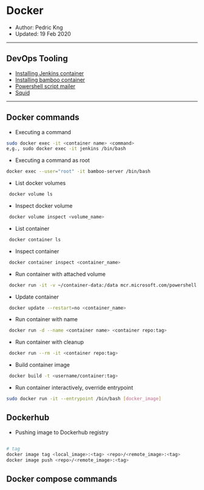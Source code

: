 # Docker
* Author:   Pedric Kng  
* Updated:  19 Feb 2020

***

## DevOps Tooling
* [Installing Jenkins container](jenkins/README.md)
* [Installing bamboo container](bamboo/README.md)
* [Powershell script mailer](psmailer/README.md)
* [Squid](squid/README.md)

***

## Docker commands

* Executing a command
```bash
sudo docker exec -it <container name> <command>  
e,g., sudo docker exec -it jenkins /bin/bash
```

* Executing a command as root
```bash
docker exec --user="root" -it bamboo-server /bin/bash
```

* List docker volumes
```bash
 docker volume ls
```

* Inspect docker volume
```bash
 docker volume inspect <volume_name>
```

* List container
```bash
 docker container ls
```

* Inspect container
```bash
 docker container inspect <container_name>
```

* Run container with attached volume
```bash
 docker run -it -v ~/container-data:/data mcr.microsoft.com/powershell /bin/bash
```

* Update container
```bash
 docker update --restart=no <container_name>
```

* Run container with name
```bash
 docker run -d --name <container name> <container repo:tag>
```

* Run container with cleanup
```bash
 docker run --rm -it <container repo:tag>
```

* Build container image
```bash
 docker build -t <username/container:tag>
```

* Run container interactively, override entrypoint
```bash
sudo docker run -it --entrypoint /bin/bash [docker_image]
```

## Dockerhub 
* Pushing image to Dockerhub registry
```bash

# tag
docker image tag <local_image>:<tag> <repo>/<remote_image>:<tag>
docker image push <repo>/<remote_image>:<tag>

```

## Docker compose commands